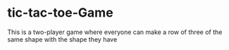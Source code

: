 # tic-tac-toe-Game
This is a two-player game where everyone can make a row of three of the same shape with the shape they have
